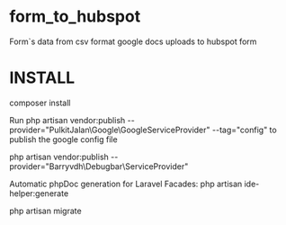 # form_to_hubspot
Form`s data from csv format google docs uploads to hubspot form

# INSTALL

 composer install

Run php artisan vendor:publish --provider="PulkitJalan\Google\GoogleServiceProvider" --tag="config" to publish the google config file

php artisan vendor:publish --provider="Barryvdh\Debugbar\ServiceProvider"

Automatic phpDoc generation for Laravel Facades: 
php artisan ide-helper:generate

php artisan migrate
